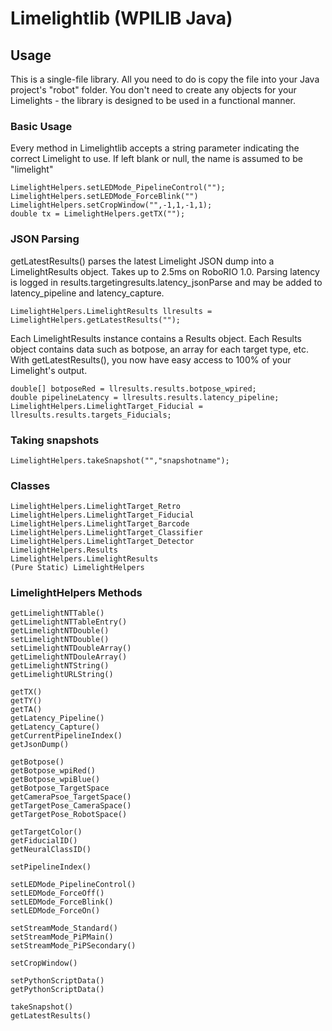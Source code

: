 # Limelightlib (WPILIB Java)

## Usage

This is a single-file library. All you need to do is copy the file into your Java project's "robot" folder. You don't need to create any objects for your Limelights - the library is designed to be used in a functional manner.

### Basic Usage
Every method in Limelightlib accepts a string parameter indicating the correct Limelight to use. If left blank or null, the name is assumed to be "limelight"
```
LimelightHelpers.setLEDMode_PipelineControl("");
LimelightHelpers.setLEDMode_ForceBlink("")
LimelightHelpers.setCropWindow("",-1,1,-1,1);
double tx = LimelightHelpers.getTX("");
```

### JSON Parsing
getLatestResults() parses the latest Limelight JSON dump into a LimelightResults object.
Takes up to 2.5ms on RoboRIO 1.0. Parsing latency is logged in results.targetingresults.latency_jsonParse and may be added to latency_pipeline and latency_capture.

```
LimelightHelpers.LimelightResults llresults = LimelightHelpers.getLatestResults("");
```
Each LimelightResults instance contains a Results object. Each Results object contains data such as botpose, an array for each target type, etc. With getLatestResults(), you now have easy access to 100% of your Limelight's output.

```
double[] botposeRed = llresults.results.botpose_wpired;
double pipelineLatency = llresults.results.latency_pipeline;
LimelightHelpers.LimelightTarget_Fiducial = llresults.results.targets_Fiducials;
```

### Taking snapshots
```
LimelightHelpers.takeSnapshot("","snapshotname");
```

### Classes
```
LimelightHelpers.LimelightTarget_Retro
LimelightHelpers.LimelightTarget_Fiducial
LimelightHelpers.LimelightTarget_Barcode
LimelightHelpers.LimelightTarget_Classifier
LimelightHelpers.LimelightTarget_Detector
LimelightHelpers.Results
LimelightHelpers.LimelightResults
(Pure Static) LimelightHelpers
```

### LimelightHelpers Methods
```
getLimelightNTTable()
getLimelightNTTableEntry()
getLimelightNTDouble()
setLimelightNTDouble()
setLimelightNTDoubleArray()
getLimelightNTDouleArray()
getLimelightNTString()
getLimelightURLString()

getTX()
getTY()
getTA()
getLatency_Pipeline()
getLatency_Capture()
getCurrentPipelineIndex()
getJsonDump()

getBotpose()
getBotpose_wpiRed()
getBotpose_wpiBlue()
getBotpose_TargetSpace
getCameraPsoe_TargetSpace()
getTargetPose_CameraSpace()
getTargetPose_RobotSpace()

getTargetColor()
getFiducialID()
getNeuralClassID()

setPipelineIndex()

setLEDMode_PipelineControl()
setLEDMode_ForceOff()
setLEDMode_ForceBlink()
setLEDMode_ForceOn()

setStreamMode_Standard()
setStreamMode_PiPMain()
setStreamMode_PiPSecondary()

setCropWindow()

setPythonScriptData()
getPythonScriptData()

takeSnapshot()
getLatestResults()
```
